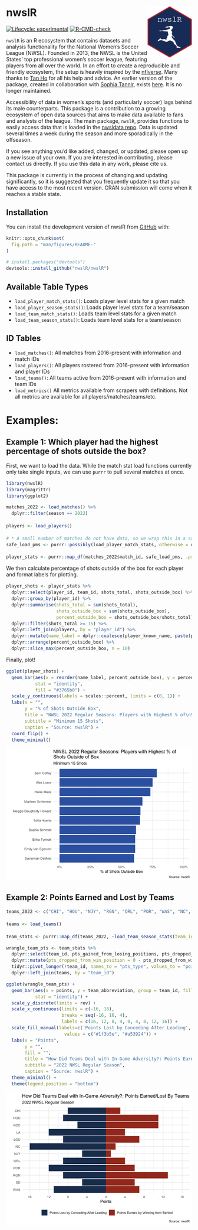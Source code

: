 
<!-- README.md is generated from README.Rmd. Please edit that file -->

# nwslR <img src='man/figures/nwslR.png' align="right" height="139" />

<!-- badges: start -->

[![Lifecycle:
experimental](https://img.shields.io/badge/lifecycle-experimental-orange.svg)](https://www.tidyverse.org/lifecycle/#experimental)
[![R-CMD-check](https://github.com/nwslR/nwslR/actions/workflows/R-CMD-check.yaml/badge.svg)](https://github.com/nwslR/nwslR/actions/workflows/R-CMD-check.yaml)
<!-- badges: end -->

`nwslR` is an R ecosystem that contains datasets and analysis
functionality for the National Women’s Soccer League (NWSL). Founded in
2013, the NWSL is the United States’ top professional women’s soccer
league, featuring players from all over the world. In an effort to
create a reproducible and friendly ecosystem, the setup is heavily
inspired by the [nflverse](https://github.com/nflverse). Many thanks to
[Tan Ho](https://github.com/tanho63) for all his help and advice. An
earlier version of the package, created in collaboration with [Sophia
Tannir](https://github.com/sophiatannir), exists
[here](https://github.com/adror1/nwslR). It is no longer maintained.

Accessibility of data in women’s sports (and particularly soccer) lags
behind its male counterparts. This package is a contribution to a
growing ecosystem of open data sources that aims to make data available
to fans and analysts of the league. The main package, `nwslR`, provides
functions to easily access data that is loaded in the [nwsldata
repo](https://github.com/nwslR/nwsldata). Data is updated several times
a week during the season and more sporadically in the offseason.

If you see anything you’d like added, changed, or updated, please open
up a new issue of your own. If you are interested in contributing,
please contact us directly. If you use this data in any work, please
cite us.

This package is currently in the process of changing and updating
significantly, so it is suggested that you frequently update it so that
you have access to the most recent version. CRAN submission will come
when it reaches a stable state.

## Installation

You can install the development version of nwslR from
[GitHub](https://github.com/) with:

``` r
knitr::opts_chunk$set(
  fig.path = "man/figures/README-"
)
```

``` r
# install.packages("devtools")
devtools::install_github("nwslR/nwslR")
```

## Available Table Types

- `load_player_match_stats()`: Loads player level stats for a given
  match
- `load_player_season_stats()`: Loads player level stats for a
  team/season
- `load_team_match_stats()`: Loads team level stats for a given match
- `load_team_season_stats()`: Loads team level stats for a team/season

## ID Tables

- `load_matches()`: All matches from 2016-present with information and
  match IDs
- `load_players()`: All players rostered from 2016-present with
  information and player IDs
- `load_teams()`: All teams active from 2016-present with information
  and team IDs
- `load_metrics()` All metrics available from scrapers with definitions.
  Not all metrics are available for all players/matches/teams/etc.

# Examples:

## Example 1: Which player had the highest percentage of shots outside the box?

First, we want to load the data. While the match stat load functions
currently only take single inputs, we can use `purrr` to pull several
matches at once.

``` r
library(nwslR)
library(magrittr)
library(ggplot2)
```

``` r
matches_2022 <- load_matches() %>%
  dplyr::filter(season == 2022)

players <- load_players()

# * A small number of matches do not have data, so we wrap this in a safe call to ensure this runs without error 
safe_load_pms <- purrr::possibly(load_player_match_stats, otherwise = data.frame())

player_stats <- purrr::map_df(matches_2022$match_id, safe_load_pms, .progress = TRUE)
```

We then calculate percentage of shots outside of the box for each player
and format labels for plotting.

``` r
player_shots <- player_stats %>%
  dplyr::select(player_id, team_id, shots_total, shots_outside_box) %>%
  dplyr::group_by(player_id) %>%
  dplyr::summarise(shots_total = sum(shots_total), 
                   shots_outside_box = sum(shots_outside_box), 
                   percent_outside_box = shots_outside_box/shots_total) %>%
  dplyr::filter(shots_total >= 15) %>%
  dplyr::left_join(players, by = "player_id") %>%
  dplyr::mutate(name_label = dplyr::coalesce(player_known_name, paste(player_short_first_name, player_short_last_name, sep = " "))) %>%
  dplyr::arrange(percent_outside_box) %>%
  dplyr::slice_max(percent_outside_box, n = 10)
```

Finally, plot!

``` r
ggplot(player_shots) + 
  geom_bar(aes(x = reorder(name_label, percent_outside_box), y = percent_outside_box), 
           stat = "identity", 
           fill = "#3765b0") +
  scale_y_continuous(labels = scales::percent, limits = c(0, 1)) + 
  labs(x = "", 
       y = "% of Shots Outside Box", 
       title = "NWSL 2022 Regular Seasons: Players with Highest % of\nShots Outside of Box", 
       subtitle = "Minimum 15 Shots", 
       caption = "Source: nwslR") + 
  coord_flip() + 
  theme_minimal()
```

![](man/figures/README-plot-1.png)<!-- -->

## Example 2: Points Earned and Lost by Teams

``` r
teams_2022 <- c("CHI", "HOU", "NJY", "RGN", "ORL", "POR", "WAS", "NC", "KCC", "LOU", "LA", "SD")

teams <- load_teams()

team_stats <- purrr::map_df(teams_2022, ~load_team_season_stats(team_id = .x, season = "2022"), .progress = TRUE)
```

``` r
wrangle_team_pts <- team_stats %>%
  dplyr::select(team_id, pts_gained_from_losing_positions, pts_dropped_from_win_position) %>%
  dplyr::mutate(pts_dropped_from_win_position = 0 - pts_dropped_from_win_position) %>%
  tidyr::pivot_longer(!team_id, names_to = "pts_type", values_to = "points") %>%
  dplyr::left_join(teams, by = "team_id")
```

``` r
ggplot(wrangle_team_pts) + 
  geom_bar(aes(x = points, y = team_abbreviation, group = team_id, fill = pts_type), 
           stat = "identity") + 
  scale_y_discrete(limits = rev) + 
  scale_x_continuous(limits = c(-16, 16), 
                     breaks = seq(-16, 16, 4), 
                     labels = c(16, 12, 8, 4, 0, 4, 8, 12, 16)) +
  scale_fill_manual(labels=c('Points Lost by Conceding After Leading', 'Points Earned by Winning from Behind'), 
                      values = c("#1f3b5e", "#a53924")) +
  labs(x = "Points", 
       y = "", 
       fill = "", 
       title = "How Did Teams Deal with In-Game Adversity?: Points Earned/Lost By Teams ", 
       subtitle = "2022 NWSL Regular Season", 
       caption = "Source: nwslR") +
  theme_minimal() +
  theme(legend.position = "bottom")
```

![](man/figures/README-unnamed-chunk-4-1.png)<!-- -->
